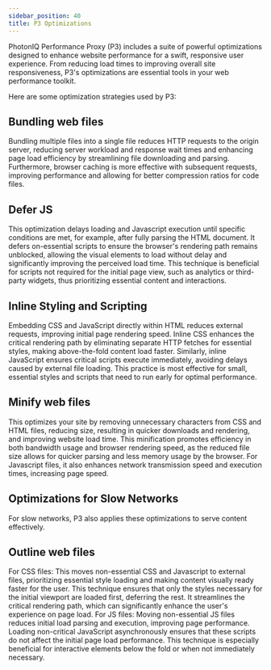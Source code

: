 ```yaml
---
sidebar_position: 40
title: P3 Optimizations
---
```


PhotonIQ Performance Proxy (P3) includes a suite of powerful optimizations designed to enhance website performance for a swift, responsive user experience. From reducing load times to improving overall site responsiveness, P3's optimizations are essential tools in your web performance toolkit. 

Here are some optimization strategies used by P3:

## Bundling web files

Bundling multiple files into a single file reduces HTTP requests to the origin server, reducing server workload and response wait times and enhancing page load efficiency by streamlining file downloading and parsing. Furthermore, browser caching is more effective with subsequent requests, improving performance and allowing for better compression ratios for code files.

## Defer JS

This optimization delays loading and Javascript execution until specific conditions are met, for example, after fully parsing the HTML document. It defers on-essential scripts to ensure the browser's rendering path remains unblocked, allowing the visual elements to load without delay and significantly improving the perceived load time. This technique is beneficial for scripts not required for the initial page view, such as analytics or third-party widgets, thus prioritizing essential content and interactions.

## Inline Styling and Scripting

Embedding CSS and JavaScript directly within HTML reduces external requests, improving initial page rendering speed. Inline CSS enhances the critical rendering path by eliminating separate HTTP fetches for essential styles, making above-the-fold content load faster. Similarly, inline JavaScript ensures critical scripts execute immediately, avoiding delays caused by external file loading. This practice is most effective for small, essential styles and scripts that need to run early for optimal performance.

## Minify web files

This optimizes your site by removing unnecessary characters from CSS and HTML files, reducing size, resulting in quicker downloads and rendering, and improving website load time. This minification promotes efficiency in both bandwidth usage and browser rendering speed, as the reduced file size allows for quicker parsing and less memory usage by the browser. For Javascript files, it also enhances network transmission speed and execution times, increasing page speed.

## Optimizations for Slow Networks

For slow networks, P3 also applies these optimizations to serve content effectively.

## Outline web files

For CSS files: This moves non-essential CSS and Javascript to external files, prioritizing essential style loading and making content visually ready faster for the user. This technique ensures that only the styles necessary for the initial viewport are loaded first, deferring the rest. It streamlines the critical rendering path, which can significantly enhance the user's experience on page load.
For JS files: Moving non-essential JS files reduces initial load parsing and execution, improving page performance. Loading non-critical JavaScript asynchronously ensures that these scripts do not affect the initial page load performance. This technique is especially beneficial for interactive elements below the fold or when not immediately necessary.
